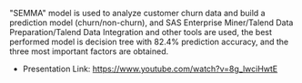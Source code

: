 "SEMMA" model is used to analyze customer churn data and build a prediction model (churn/non-churn), and SAS Enterprise Miner/Talend Data Preparation/Talend Data Integration and other tools are used, the best performed model is decision tree with 82.4% prediction accuracy, and the three most important factors are obtained.
- Presentation Link: https://www.youtube.com/watch?v=8g_lwciHwtE
